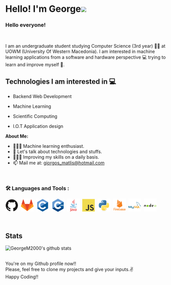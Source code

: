 # Hello! I'm George<img src="https://github.com/TheDudeThatCode/TheDudeThatCode/blob/master/Assets/Developer.gif" width="80px">

### Hello everyone!&nbsp;<!--<img src="https://github.com/TheDudeThatCode/TheDudeThatCode/blob/master/Assets/Hi.gif" width="29px">-->

<br />

I am an undergraduate student studying Computer Science (3rd year) 👨‍💻 at UOWM (University Of Western Macedonia). I am interested in machine learning applications from a software and hardware perspective 💻 trying to learn and improve myself 🚀.
<br/>

## Technologies I am interested in :computer:

- Backend Web Development
- Machine Learning
- Scientific Computing
- I.O.T Application design

  <!-- <br/>
  <br/>
  <img align="right" alt="GIF" src="https://media.giphy.com/media/ZVik7pBtu9dNS/giphy.gif" />
  </br> -->

**About Me:**

- 👨🏽‍💻 Machine learning enthusiast.
- 💬 Let's talk about technologies and stuffs.
- 👨🏽‍💼 Improving my skills on a daily basis.
- 📫 Mail me at: giorgos_matlis@hotmail.com
<br/>

### :hammer_and_wrench: Languages and Tools :


<img src="https://github.com/devicons/devicon/blob/master/icons/github/github-original.svg" title="github" alt="github" width="40" height="40"/>&nbsp;
<img src="https://github.com/devicons/devicon/blob/master/icons/gitlab/gitlab-original.svg" title="gitlab" alt="gitlab" width="40" height="40"/>&nbsp;
<img src="https://github.com/devicons/devicon/blob/master/icons/c/c-original.svg" title="C" alt="C" width="40" height="40"/>&nbsp;
<img src="https://github.com/devicons/devicon/blob/master/icons/cplusplus/cplusplus-original.svg" title="C++" alt="C++" width="40" height="40"/>&nbsp;
<img src="https://github.com/devicons/devicon/blob/master/icons/java/java-original-wordmark.svg" title="Java" alt="Java" width="40" height="40"/>&nbsp;
<img src="https://github.com/devicons/devicon/blob/master/icons/javascript/javascript-original.svg" title="JavaScript" alt="JavaScript" width="40" height="40"/>&nbsp;
<img src="https://github.com/devicons/devicon/blob/master/icons/python/python-original.svg" title="Python" alt="Python" width="40" height="40"/>&nbsp;
<img src="https://github.com/devicons/devicon/blob/master/icons/firebase/firebase-plain-wordmark.svg" title="Firebase" alt="Firebase" width="40" height="40"/>&nbsp;
<img src="https://github.com/devicons/devicon/blob/master/icons/mysql/mysql-original-wordmark.svg" title="MySQL"  alt="MySQL" width="40" height="40"/>&nbsp;
<img src="https://github.com/devicons/devicon/blob/master/icons/nodejs/nodejs-original-wordmark.svg" title="NodeJS" alt="NodeJS" width="40" height="40"/>&nbsp;

<br/>

## Stats

![GeorgeM2000's github stats](https://github-readme-stats.vercel.app/api?username=GeorgeM2000&show_icons=true&theme=dracula)


</br>
You're on my Github profile now!!
<br/>
Please, feel free to clone my projects and give your inputs.✌
<br/>
Happy Coding!!
